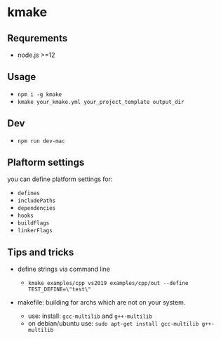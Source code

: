 # kmake

## Requrements
* node.js >=12

## Usage
* `npm i -g kmake`
* `kmake your_kmake.yml your_project_template output_dir`

## Dev
* `npm run dev-mac`

## Plaftorm settings
you can define platform settings for:
* `defines`
* `includePaths`
* `dependencies`
* `hooks`
* `buildFlags`
* `linkerFlags`

## Tips and tricks

* define strings via command line
  * `kmake examples/cpp vs2019 examples/cpp/out --define TEST_DEFINE=\"test\"`

* makefile: building for archs which are not on your system.
  * use: install: `gcc-multilib` and `g++-multilib`
  * on debian/ubuntu use: `sudo apt-get install gcc-multilib g++-multilib`